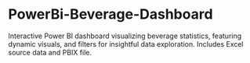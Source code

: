 # PowerBi-Beverage-Dashboard
Interactive Power BI dashboard visualizing beverage statistics, featuring dynamic visuals, and filters for insightful data exploration. Includes Excel source data and PBIX file.
